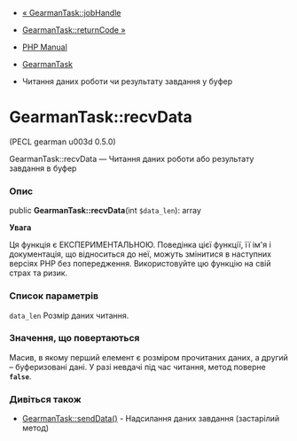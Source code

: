 - [« GearmanTask::jobHandle](gearmantask.jobhandle.md)
- [GearmanTask::returnCode »](gearmantask.returncode.md)

- [PHP Manual](index.md)
- [GearmanTask](class.gearmantask.md)
- Читання даних роботи чи результату завдання у буфер

# GearmanTask::recvData

(PECL gearman u003d 0.5.0)

GearmanTask::recvData — Читання даних роботи або результату завдання в
буфер

### Опис

public **GearmanTask::recvData**(int `$data_len`): array

**Увага**

Ця функція є ЕКСПЕРИМЕНТАЛЬНОЮ. Поведінка цієї функції, її ім'я
і документація, що відноситься до неї, можуть змінитися в наступних версіях
PHP без попередження. Використовуйте цю функцію на свій страх та ризик.

### Список параметрів

`data_len`
Розмір даних читання.

### Значення, що повертаються

Масив, в якому перший елемент є розміром прочитаних даних,
а другий – буферизовані дані. У разі невдачі під час читання, метод
поверне **`false`**.

### Дивіться також

- [GearmanTask::sendData()](gearmantask.senddata.md) - Надсилання
даних завдання (застарілий метод)
